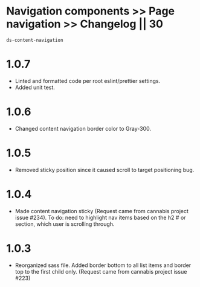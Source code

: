 # Navigation components >> Page navigation >> Changelog || 30

`ds-content-navigation`

# 1.0.7
* Linted and formatted code per root eslint/prettier settings.
* Added unit test.

# 1.0.6
* Changed content navigation border color to Gray-300.

# 1.0.5
* Removed sticky position since it caused scroll to target positioning bug.

# 1.0.4
* Made content navigation sticky (Request came from cannabis project issue #234). To do: need to highlight nav items based on the h2 # or section, which user is scrolling through.

# 1.0.3
* Reorganized sass file. Added border bottom to all list items and border top to the first child only. (Request came from cannabis project issue #223)

